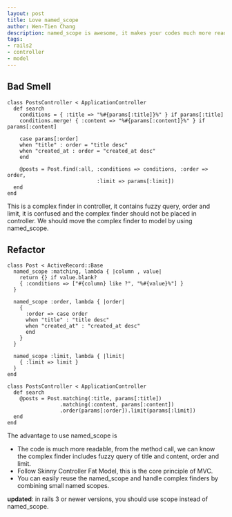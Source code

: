 ```yaml
---
layout: post
title: Love named_scope
author: Wen-Tien Chang
description: named_scope is awesome, it makes your codes much more readable, you can also combine named_scope finders to do complex finders.
tags:
- rails2
- controller
- model
---
```

Bad Smell
---------

    class PostsController < ApplicationController
      def search
        conditions = { :title => "%#{params[:title]}%" } if params[:title]
        conditions.merge! { :content => "%#{params[:content]}%" } if params[:content]

        case params[:order]
        when "title" : order = "title desc"
        when "created_at : order = "created_at desc"
        end

        @posts = Post.find(:all, :conditions => conditions, :order => order,
                                 :limit => params[:limit])
      end
    end

This is a complex finder in controller, it contains fuzzy query, order and limit, it is confused and the complex finder should not be placed in controller. We should move the complex finder to model by using named_scope.

Refactor
--------

    class Post < ActiveRecord::Base
      named_scope :matching, lambda { |column , value|
        return {} if value.blank?
        { :conditions => ["#{column} like ?", "%#{value}%"] }
      }

      named_scope :order, lambda { |order|
        {
          :order => case order
          when "title" : "title desc"
          when "created_at" : "created_at desc"
          end
        }
      }

      named_scope :limit, lambda { |limit|
        { :limit => limit }
      }
    end

    class PostsController < ApplicationController
      def search
        @posts = Post.matching(:title, params[:title])
                     .matching(:content, params[:content])
                     .order(params[:order]).limit(params[:limit])
      end
    end

The advantage to use named_scope is

  - The code is much more readable, from the method call, we can know the complex finder includes fuzzy query of title and content, order and limit.
  - Follow Skinny Controller Fat Model, this is the core principle of MVC.
  - You can easily reuse the named_scope and handle complex finders by combining small named scopes.

**updated**: in rails 3 or newer versions, you should use scope instead of named_scope.
